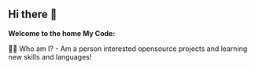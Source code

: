 ## Hi there 👋


**Welcome to the home My Code:**

🙋‍♀️ Who am I? - Am a person interested opensource projects and learning new skills and languages!

